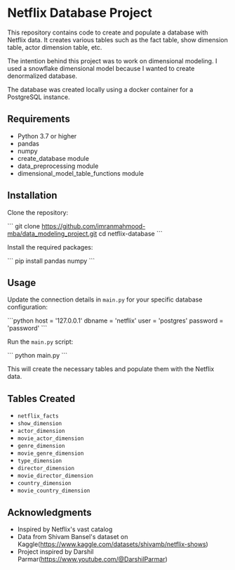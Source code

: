 # Netflix Database Project

This repository contains code to create and populate a database with Netflix data. It creates various tables such as the fact table, show dimension table, actor dimension table, etc.

The intention behind this project was to work on dimensional modeling. I used a snowflake dimensional model because I wanted to create denormalized database. 

The database was created locally using a docker container for a PostgreSQL instance. 

## Requirements

- Python 3.7 or higher
- pandas
- numpy
- create_database module
- data_preprocessing module
- dimensional_model_table_functions module

## Installation

Clone the repository:

\```
git clone https://github.com/imranmahmood-mba/data_modeling_project.git
cd netflix-database
\```

Install the required packages:

\```
pip install pandas numpy
\```

## Usage

Update the connection details in `main.py` for your specific database configuration:

\```python
host = '127.0.0.1'
dbname = 'netflix'
user = 'postgres'
password = 'password'
\```

Run the `main.py` script:

\```
python main.py
\```

This will create the necessary tables and populate them with the Netflix data.

## Tables Created

- `netflix_facts`
- `show_dimension`
- `actor_dimension`
- `movie_actor_dimension`
- `genre_dimension`
- `movie_genre_dimension`
- `type_dimension`
- `director_dimension`
- `movie_director_dimension`
- `country_dimension`
- `movie_country_dimension`

## Acknowledgments

- Inspired by Netflix's vast catalog
- Data from Shivam Bansel's dataset on Kaggle(https://www.kaggle.com/datasets/shivamb/netflix-shows)
- Project inspired by Darshil Parmar(https://www.youtube.com/@DarshilParmar)

